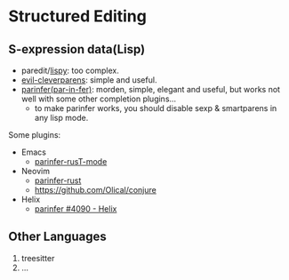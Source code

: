 # Structured Editing

## S-expression data(Lisp)

- paredit/[lispy](https://github.com/doomemacs/doomemacs/tree/master/modules/editor/lispy): too complex.
- [evil-cleverparens](https://github.com/emacs-evil/evil-cleverparens): simple and useful.
- [parinfer(par-in-fer)](https://shaunlebron.github.io/parinfer/): morden, simple, elegant and useful, but works not well with some other completion plugins...
    - to make parinfer works, you should disable sexp & smartparens in any lisp mode.

Some plugins:

- Emacs
    - [parinfer-rusT-mode](https://github.com/justinbarclay/parinfer-rust-mode)
- Neovim
    - [parinfer-rust](https://github.com/eraserhd/parinfer-rust)
    - <https://github.com/Olical/conjure>
- Helix
    - [parinfer #4090 - Helix](https://github.com/helix-editor/helix/discussions/4090)

## Other Languages

1. treesitter
1. ...

